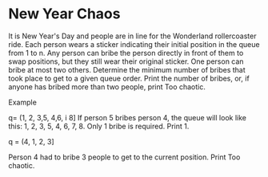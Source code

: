 # New Year Chaos

It is New Year's Day and people are in line for the Wonderland rollercoaster ride. Each person wears a
sticker indicating their initial position in the queue from 1 to n. Any person can bribe the person
directly in front of them to swap positions, but they still wear their original sticker. One person can bribe at most two others. Determine the minimum number of bribes that took place to get to a given queue order. Print the number of bribes, or, if anyone has bribed more than two people, print Too chaotic.

Example

q= (1, 2, 3,5, 4,6, i 8]
If person 5 bribes person 4, the queue will look like this: 1, 2, 3, 5, 4, 6, 7, 8. Only 1 bribe is required.
Print 1.

q = (4, 1, 2, 3]

Person 4 had to bribe 3 people to get to the current position. Print Too chaotic.
